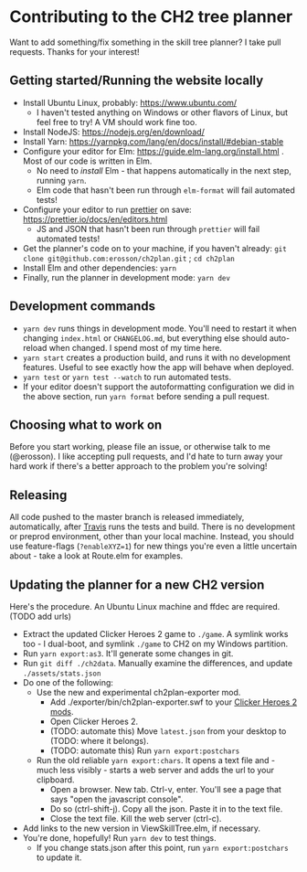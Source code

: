 # Contributing to the CH2 tree planner

Want to add something/fix something in the skill tree planner? I take pull requests. Thanks for your interest!

## Getting started/Running the website locally

- Install Ubuntu Linux, probably: https://www.ubuntu.com/
  - I haven't tested anything on Windows or other flavors of Linux, but feel free to try! A VM should work fine too.
- Install NodeJS: https://nodejs.org/en/download/
- Install Yarn: https://yarnpkg.com/lang/en/docs/install/#debian-stable
- Configure your editor for Elm: https://guide.elm-lang.org/install.html . Most of our code is written in Elm.
  - No need to _install_ Elm - that happens automatically in the next step, running `yarn`.
  - Elm code that hasn't been run through `elm-format` will fail automated tests!
- Configure your editor to run [prettier](https://prettier.io) on save: https://prettier.io/docs/en/editors.html
  - JS and JSON that hasn't been run through `prettier` will fail automated tests!
- Get the planner's code on to your machine, if you haven't already: `git clone git@github.com:erosson/ch2plan.git` ; `cd ch2plan`
- Install Elm and other dependencies: `yarn`
- Finally, run the planner in development mode: `yarn dev`

## Development commands

- `yarn dev` runs things in development mode. You'll need to restart it when changing `index.html` or `CHANGELOG.md`, but everything else should auto-reload when changed. I spend most of my time here.
- `yarn start` creates a production build, and runs it with no development features. Useful to see exactly how the app will behave when deployed.
- `yarn test` or `yarn test --watch` to run automated tests.
- If your editor doesn't support the autoformatting configuration we did in the above section, run `yarn format` before sending a pull request.

## Choosing what to work on

Before you start working, please file an issue, or otherwise talk to me (@erosson). I like accepting pull requests, and I'd hate to turn away your hard work if there's a better approach to the problem you're solving!

## Releasing

All code pushed to the master branch is released immediately, automatically, after [Travis](https://travis-ci.org/erosson/ch2plan) runs the tests and build. There is no development or preprod environment, other than your local machine. Instead, you should use feature-flags (`?enableXYZ=1`) for new things you're even a little uncertain about - take a look at Route.elm for examples.

## Updating the planner for a new CH2 version

Here's the procedure. An Ubuntu Linux machine and ffdec are required. (TODO add urls)

- Extract the updated Clicker Heroes 2 game to `./game`. A symlink works too - I dual-boot, and symlink `./game` to CH2 on my Windows partition.
- Run `yarn export:as3`. It'll generate some changes in git.
- Run `git diff ./ch2data`. Manually examine the differences, and update `./assets/stats.json`
- Do one of the following: 
  - Use the new and experimental ch2plan-exporter mod.
    - Add ./exporter/bin/ch2plan-exporter.swf to your [Clicker Heroes 2 mods](https://www.clickerheroes2.com/installing_mods.php).
    - Open Clicker Heroes 2.
    - (TODO: automate this) Move `latest.json` from your desktop to (TODO: where it belongs).
    - (TODO: automate this) Run `yarn export:postchars`
  - Run the old reliable `yarn export:chars`. It opens a text file and - much less visibly - starts a web server and adds the url to your clipboard.
    - Open a browser. New tab. Ctrl-v, enter. You'll see a page that says "open the javascript console".
    - Do so (ctrl-shift-j). Copy all the json. Paste it in to the text file.
    - Close the text file. Kill the web server (ctrl-c).
- Add links to the new version in ViewSkillTree.elm, if necessary.
- You're done, hopefully! Run `yarn dev` to test things.
  - If you change stats.json after this point, run `yarn export:postchars` to update it.
